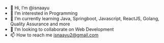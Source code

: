 - 👋 Hi, I’m @isnaayu
- 👀 I’m interested in Programming
- 🌱 I’m currently learning Java, Springboot, Javascript, ReactJS, Golang, Quality Assurance and more
- 💞️ I’m looking to collaborate on Web Development
- 📫 How to reach me isnaayu2@gmail.com

<!---
isnaayu/isnaayu is a ✨ special ✨ repository because its `README.md` (this file) appears on your GitHub profile.
You can click the Preview link to take a look at your changes.
--->
